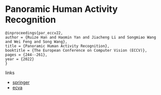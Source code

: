 # Panoramic Human Activity Recognition

```
@inproceedings{par_eccv22,
author = {Ruize Han and Haomin Yan and Jiacheng Li and Songmiao Wang and Wei Feng and Song Wang},
title = {Panoramic Human Activity Recognition},
booktitle = {The European Conference on Computer Vision (ECCV)},
pages = {244--261},
year = {2022}
}
```

links
- [springer](https://link.springer.com/chapter/10.1007/978-3-031-19772-7_15)
- [ecva](https://www.ecva.net/papers/eccv_2022/papers_ECCV/html/4477_ECCV_2022_paper.php)
